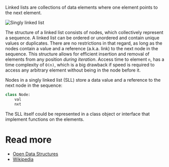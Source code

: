 Linked lists are collections of data elements where one element points to the next element.

![Singly linked list](https://upload.wikimedia.org/wikipedia/commons/6/6d/Singly-linked-list.svg)

The structure of a linked list consists of nodes, which collectively represent a sequence. A linked list can be ordered or unordered and contain unique values or duplicates. There are no restrictions in that regard, as long as the nodes contain a value and a reference (a.k.a. link) to the next node in the sequence. This structure allows for efficient insertion and removal of elements from any position *during iteration*. Access time to element `n`, has a time complexity of `O(n)`, which is a big drawback if speed is required to access any arbitrary element without being in the node before it.

Nodes in a singly linked list (SLL) store a data value and a reference to the next node in the sequence:

```python
class Node:
    val
    nxt
```

The SLL itself could be represented in a class object or interface that implement functions on the elements.

# Read more

* [Open Data Structures](https://opendatastructures.org/ods-java/3_1_SLList_Singly_Linked_Li.html)
* [Wikipedia](https://en.wikipedia.org/wiki/Linked_list)
